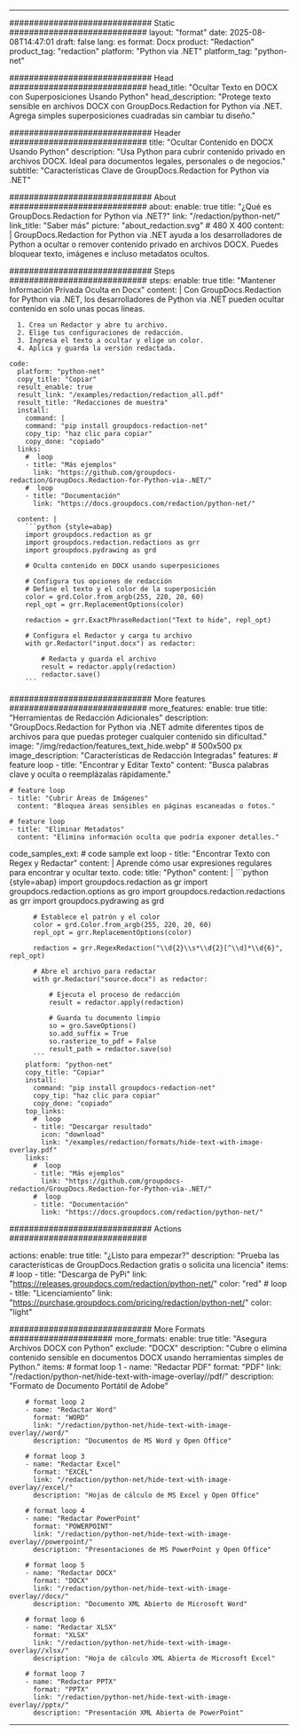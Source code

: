 
---
############################# Static ############################
layout: "format"
date:  2025-08-08T14:47:01
draft: false
lang: es
format: Docx
product: "Redaction"
product_tag: "redaction"
platform: "Python via .NET"
platform_tag: "python-net"

############################# Head ############################
head_title: "Ocultar Texto en DOCX con Superposiciones Usando Python"
head_description: "Protege texto sensible en archivos DOCX con GroupDocs.Redaction for Python via .NET. Agrega simples superposiciones cuadradas sin cambiar tu diseño."

############################# Header ############################
title: "Ocultar Contenido en DOCX Usando Python" 
description: "Usa Python para cubrir contenido privado en archivos DOCX. Ideal para documentos legales, personales o de negocios."
subtitle: "Características Clave de GroupDocs.Redaction for Python via .NET" 

############################# About ############################
about:
    enable: true
    title: "¿Qué es GroupDocs.Redaction for Python via .NET?"
    link: "/redaction/python-net/"
    link_title: "Saber más"
    picture: "about_redaction.svg" # 480 X 400
    content: |
       GroupDocs.Redaction for Python via .NET ayuda a los desarrolladores de Python a ocultar o remover contenido privado en archivos DOCX. Puedes bloquear texto, imágenes e incluso metadatos ocultos.

############################# Steps ############################
steps:
    enable: true
    title: "Mantener Información Privada Oculta en Docx"
    content: |
      Con GroupDocs.Redaction for Python via .NET, los desarrolladores de Python via .NET pueden ocultar contenido en solo unas pocas líneas.
      
      1. Crea un Redactor y abre tu archivo.
      2. Elige tus configuraciones de redacción.
      3. Ingresa el texto a ocultar y elige un color.
      4. Aplica y guarda la versión redactada.
   
    code:
      platform: "python-net"
      copy_title: "Copiar"
      result_enable: true
      result_link: "/examples/redaction/redaction_all.pdf"
      result_title: "Redacciones de muestra"
      install:
        command: |
        command: "pip install groupdocs-redaction-net"
        copy_tip: "haz clic para copiar"
        copy_done: "copiado"
      links:
        #  loop
        - title: "Más ejemplos"
          link: "https://github.com/groupdocs-redaction/GroupDocs.Redaction-for-Python-via-.NET/"
        #  loop
        - title: "Documentación"
          link: "https://docs.groupdocs.com/redaction/python-net/"
          
      content: |
        ```python {style=abap}
        import groupdocs.redaction as gr
        import groupdocs.redaction.redactions as grr
        import groupdocs.pydrawing as grd

        # Oculta contenido en DOCX usando superposiciones

        # Configura tus opciones de redacción
        # Define el texto y el color de la superposición
        color = grd.Color.from_argb(255, 220, 20, 60)
        repl_opt = grr.ReplacementOptions(color)
                
        redaction = grr.ExactPhraseRedaction("Text to hide", repl_opt)

        # Configura el Redactor y carga tu archivo
        with gr.Redactor("input.docx") as redactor:

            # Redacta y guarda el archivo
            result = redactor.apply(redaction)
            redactor.save()
        ```            


############################# More features ############################
more_features:
  enable: true
  title: "Herramientas de Redacción Adicionales"
  description: "GroupDocs.Redaction for Python via .NET admite diferentes tipos de archivos para que puedas proteger cualquier contenido sin dificultad."
  image: "/img/redaction/features_text_hide.webp" # 500x500 px
  image_description: "Características de Redacción Integradas"
  features:
    # feature loop
    - title: "Encontrar y Editar Texto"
      content: "Busca palabras clave y oculta o reemplázalas rápidamente."

    # feature loop
    - title: "Cubrir Áreas de Imágenes"
      content: "Bloquea áreas sensibles en páginas escaneadas o fotos."

    # feature loop
    - title: "Eliminar Metadatos"
      content: "Elimina información oculta que podría exponer detalles."
      
  code_samples_ext:
    # code sample ext loop
    - title: "Encontrar Texto con Regex y Redactar"
      content: |
        Aprende cómo usar expresiones regulares para encontrar y ocultar texto.
      code:
        title: "Python"
        content: |
          ```python {style=abap}
          import groupdocs.redaction as gr
          import groupdocs.redaction.options as gro
          import groupdocs.redaction.redactions as grr
          import groupdocs.pydrawing as grd

          # Establece el patrón y el color
          color = grd.Color.from_argb(255, 220, 20, 60)
          repl_opt = grr.ReplacementOptions(color)

          redaction = grr.RegexRedaction("\\d{2}\\s*\\d{2}[^\\d]*\\d{6}", repl_opt)

          # Abre el archivo para redactar
          with gr.Redactor("source.docx") as redactor:

              # Ejecuta el proceso de redacción
              result = redactor.apply(redaction)

              # Guarda tu documento limpio
              so = gro.SaveOptions()
              so.add_suffix = True
              so.rasterize_to_pdf = False
              result_path = redactor.save(so)
          ```
        platform: "python-net"
        copy_title: "Copiar"
        install:
          command: "pip install groupdocs-redaction-net"
          copy_tip: "haz clic para copiar"
          copy_done: "copiado"
        top_links:
          #  loop
          - title: "Descargar resultado"
            icon: "download"
            link: "/examples/redaction/formats/hide-text-with-image-overlay.pdf"
        links:
          #  loop
          - title: "Más ejemplos"
            link: "https://github.com/groupdocs-redaction/GroupDocs.Redaction-for-Python-via-.NET/"
          #  loop
          - title: "Documentación"
            link: "https://docs.groupdocs.com/redaction/python-net/"


############################# Actions ############################

actions:
  enable: true
  title: "¿Listo para empezar?"
  description: "Prueba las características de GroupDocs.Redaction gratis o solicita una licencia"
  items:
    #  loop
    - title: "Descarga de PyPi"
      link: "https://releases.groupdocs.com/redaction/python-net/"
      color: "red"
        #  loop
    - title: "Licenciamiento"
      link: "https://purchase.groupdocs.com/pricing/redaction/python-net/"
      color: "light"


############################# More Formats #####################
more_formats:
    enable: true
    title: "Asegura Archivos DOCX con Python"
    exclude: "DOCX"
    description: "Cubre o elimina contenido sensible en documentos DOCX usando herramientas simples de Python."
    items: 
        # format loop 1
        - name: "Redactar PDF"
          format: "PDF"
          link: "/redaction/python-net/hide-text-with-image-overlay//pdf/"
          description: "Formato de Documento Portátil de Adobe"

        # format loop 2
        - name: "Redactar Word"
          format: "WORD"
          link: "/redaction/python-net/hide-text-with-image-overlay//word/"
          description: "Documentos de MS Word y Open Office"
          
        # format loop 3
        - name: "Redactar Excel"
          format: "EXCEL"
          link: "/redaction/python-net/hide-text-with-image-overlay//excel/"
          description: "Hojas de cálculo de MS Excel y Open Office"

        # format loop 4
        - name: "Redactar PowerPoint"
          format: "POWERPOINT"
          link: "/redaction/python-net/hide-text-with-image-overlay//powerpoint/"
          description: "Presentaciones de MS PowerPoint y Open Office"

        # format loop 5
        - name: "Redactar DOCX"
          format: "DOCX"
          link: "/redaction/python-net/hide-text-with-image-overlay//docx/"
          description: "Documento XML Abierto de Microsoft Word"
          
        # format loop 6
        - name: "Redactar XLSX"
          format: "XLSX"
          link: "/redaction/python-net/hide-text-with-image-overlay//xlsx/"
          description: "Hoja de cálculo XML Abierta de Microsoft Excel"
          
        # format loop 7
        - name: "Redactar PPTX"
          format: "PPTX"
          link: "/redaction/python-net/hide-text-with-image-overlay//pptx/"
          description: "Presentación XML Abierta de PowerPoint"


---
